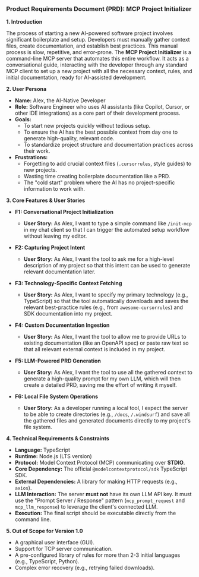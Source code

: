 ### **Product Requirements Document (PRD): MCP Project Initializer**

**1. Introduction**

The process of starting a new AI-powered software project involves significant boilerplate and setup. Developers must manually gather context files, create documentation, and establish best practices. This manual process is slow, repetitive, and error-prone. The **MCP Project Initializer** is a command-line MCP server that automates this entire workflow. It acts as a conversational guide, interacting with the developer through any standard MCP client to set up a new project with all the necessary context, rules, and initial documentation, ready for AI-assisted development.

**2. User Persona**

*   **Name:** Alex, the AI-Native Developer
*   **Role:** Software Engineer who uses AI assistants (like Copilot, Cursor, or other IDE integrations) as a core part of their development process.
*   **Goals:**
    *   To start new projects quickly without tedious setup.
    *   To ensure the AI has the best possible context from day one to generate high-quality, relevant code.
    *   To standardize project structure and documentation practices across their work.
*   **Frustrations:**
    *   Forgetting to add crucial context files (`.cursorrules`, style guides) to new projects.
    *   Wasting time creating boilerplate documentation like a PRD.
    *   The "cold start" problem where the AI has no project-specific information to work with.

**3. Core Features & User Stories**

*   **F1: Conversational Project Initialization**
    *   **User Story:** As Alex, I want to type a simple command like `/init-mcp` in my chat client so that I can trigger the automated setup workflow without leaving my editor.

*   **F2: Capturing Project Intent**
    *   **User Story:** As Alex, I want the tool to ask me for a high-level description of my project so that this intent can be used to generate relevant documentation later.

*   **F3: Technology-Specific Context Fetching**
    *   **User Story:** As Alex, I want to specify my primary technology (e.g., TypeScript) so that the tool automatically downloads and saves the relevant best-practice rules (e.g., from `awesome-cursorrules`) and SDK documentation into my project.

*   **F4: Custom Documentation Ingestion**
    *   **User Story:** As Alex, I want the tool to allow me to provide URLs to existing documentation (like an OpenAPI spec) or paste raw text so that all relevant external context is included in my project.

*   **F5: LLM-Powered PRD Generation**
    *   **User Story:** As Alex, I want the tool to use all the gathered context to generate a high-quality prompt for my own LLM, which will then create a detailed PRD, saving me the effort of writing it myself.

*   **F6: Local File System Operations**
    *   **User Story:** As a developer running a local tool, I expect the server to be able to create directories (e.g., `/docs`, `/.windsurf`) and save all the gathered files and generated documents directly to my project's file system.

**4. Technical Requirements & Constraints**

*   **Language:** TypeScript
*   **Runtime:** Node.js (LTS version)
*   **Protocol:** Model Context Protocol (MCP) communicating over **STDIO**.
*   **Core Dependency:** The official `@modelcontextprotocol/sdk` TypeScript SDK.
*   **External Dependencies:** A library for making HTTP requests (e.g., `axios`).
*   **LLM Interaction:** The server **must not** have its own LLM API key. It must use the "Prompt Server / Response" pattern (`mcp_prompt_request` and `mcp_llm_response`) to leverage the client's connected LLM.
*   **Execution:** The final script should be executable directly from the command line.

**5. Out of Scope for Version 1.0**

*   A graphical user interface (GUI).
*   Support for TCP server communication.
*   A pre-configured library of rules for more than 2-3 initial languages (e.g., TypeScript, Python).
*   Complex error recovery (e.g., retrying failed downloads).